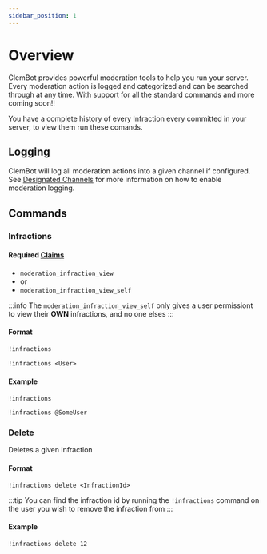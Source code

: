 ```yaml
---
sidebar_position: 1
---
```

# Overview

ClemBot provides powerful moderation tools to help you run your server. Every moderation action is logged and categorized and can be searched through at any time. With support for all the standard commands and more coming soon!!

You have a complete history of every Infraction every committed in your server, to view them run these comands.

## Logging

ClemBot will log all moderation actions into a given channel if configured. See [Designated Channels](../DesignatedChannels.md) for more information on how to enable moderation logging.

## Commands

### Infractions

#### Required [Claims](./Claims.md)
* `moderation_infraction_view`
* or 
* `moderation_infraction_view_self`

:::info
The `moderation_infraction_view_self` only gives a user permissiont to view their **OWN** infractions, and no one elses
:::

#### Format
```txt title="View your own infractions"
!infractions 
```

```txt title="View a users infractions"
!infractions <User>
```

#### Example
```
!infractions

!infractions @SomeUser
```

### Delete
Deletes a given infraction

#### Format
```
!infractions delete <InfractionId>
```

:::tip
You can find the infraction id by running the `!infractions` command on the user you wish to remove the infraction from
:::

#### Example
```
!infractions delete 12
```